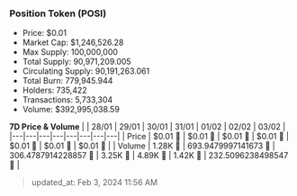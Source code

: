 
  ### Position Token (POSI)
  - Price: $0.01
  - Market Cap: $1,246,526.28
  - Max Supply: 100,000,000
  - Total Supply: 90,971,209.005
  - Circulating Supply: 90,191,263.061
  - Total Burn: 779,945.944
  - Holders: 735,422
  - Transactions: 5,733,304
  - Volume: $392,995,038.59

  **7D Price & Volume**
  | | 28&#x2F;01 | 29&#x2F;01 | 30&#x2F;01 | 31&#x2F;01 | 01&#x2F;02 | 02&#x2F;02 | 03&#x2F;02 |
  |---|---|---|---|---|---|---|---|
  | Price | $0.01 🚀 | $0.01 🚀 | $0.01 🚀 | $0.01 🚀 | $0.01 🚀 | $0.01 🔻 | $0.01 🔻 |
  | Volume | 1.28K 🚀 | 693.9479997141673 🔻 | 306.4787914228857 🔻 | 3.25K 🚀 | 4.89K 🚀 | 1.42K 🔻 | 232.5096238498547 🔻 |

  > updated_at: Feb 3, 2024 11:56 AM
